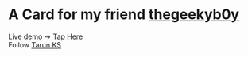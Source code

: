 # A Card for my friend <a href="https://www.instagram.com/thegeekyb0y/">thegeekyb0y</a>
Live demo -> <a href="https://guitaruser.github.io/thegeekyboy-profile/">Tap Here</a><br>
Follow <a href="https://www.instagram.com/tarun_code.py/"> Tarun KS</a>
  
